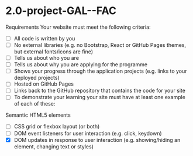 # 2.0-project-GAL--FAC
Requirements 
Your website must meet the following criteria:

- [ ] All code is written by you
- [ ] No external libraries (e.g. no Bootstrap, React or GitHub Pages themes, but external fonts/icons are fine)
- [ ] Tells us about who you are
- [ ] Tells us about why you are applying for the programme
- [ ] Shows your progress through the application projects (e.g. links to your deployed projects)
- [ ] Hosted on GitHub Pages
- [ ] Links back to the GitHub repository that contains the code for your site
- [ ] To demonstrate your learning your site must have at least one example of each of these:

Semantic HTML5 elements
- [ ] CSS grid or flexbox layout (or both)
- [ ] DOM event listeners for user interaction (e.g. click, keydown)
- [x] DOM updates in response to user interaction (e.g. showing/hiding an element, changing text or styles)
